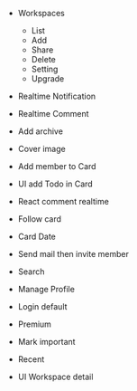 <!-- List todo to trello app -->

* Workspaces
  - List
  - Add
  - Share
  - Delete
  - Setting
  - Upgrade

* Realtime Notification
* Realtime Comment
* Add archive
* Cover image
* Add member to Card
* UI add Todo in Card
* React comment realtime
* Follow card
* Card Date
* Send mail then invite member
* Search
* Manage Profile
* Login default
* Premium
* Mark important
* Recent
* UI Workspace detail